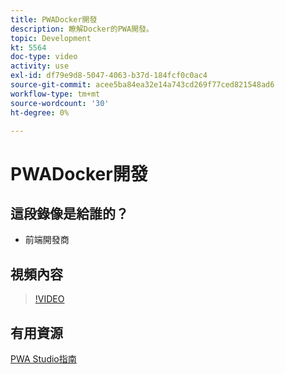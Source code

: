 ```yaml
---
title: PWADocker開發
description: 瞭解Docker的PWA開發。
topic: Development
kt: 5564
doc-type: video
activity: use
exl-id: df79e9d8-5047-4063-b37d-184fcf0c0ac4
source-git-commit: acee5ba84ea32e14a743cd269f77ced821548ad6
workflow-type: tm+mt
source-wordcount: '30'
ht-degree: 0%

---
```


# PWADocker開發

## 這段錄像是給誰的？

- 前端開發商

## 視頻內容

>[!VIDEO](https://video.tv.adobe.com/v/35784?quality=12&learn=on)

## 有用資源

[PWA Studio指南](https://developer.adobe.com/commerce/pwa-studio/)
